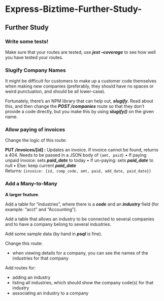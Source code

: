 # Express-Biztime-Further-Study-

## **Further Study**

### **Write some tests!**

Make sure that your routes are tested, use ***jest –coverage*** to see how well you have tested your routes.

### **Slugify Company Names**

It might be difficult for customers to make up a customer code themselves when making new companies (preferably, they should have no spaces or weird punctuation, and should be all lower-case).

Fortunately, there’s an NPM library that can help out, ***slugify***. Read about this, and then change the ***POST /companies*** route so that they don’t provide a code directly, but you make this by using ***slugify()*** on the given name.

### **Allow paying of invoices**

Change the logic of this route:

**PUT /invoices/[id] :** Updates an invoice. If invoice cannot be found, returns a 404.
Needs to be passed in a JSON body of `{amt, paid}`
• If paying unpaid invoice: sets ***paid_date*** to today
• If un-paying: sets ***paid_date*** to null
• Else: keep current ***paid_date***
Returns: `{invoice: {id, comp_code, amt, paid, add_date, paid_date}}`

### **Add a Many-to-Many**

**A larger feature**.

Add a table for “industries”, where there is a ***code*** and an ***industry*** field (for example: “acct” and “Accounting”).

Add a table that allows an industry to be connected to several companies and to have a company belong to several industries.

Add some sample data (by hand in ***psql*** is fine).

Change this route:

- when viewing details for a company, you can see the names of the industries for that company

Add routes for:

- adding an industry
- listing all industries, which should show the company code(s) for that industry
- associating an industry to a company
